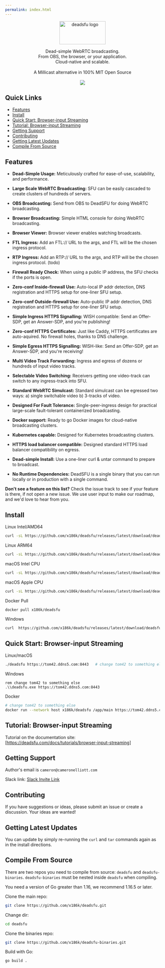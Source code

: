 ```yaml
---
permalink: index.html
---
```


 <!-- model:  https://github.com/typesense/typesense -->


<div align="center">
<img src="https://raw.githubusercontent.com/x186k/deadsfu/main/logotitle.svg" alt="deadsfu logo" width="150" height="75"/>

Dead-simple WebRTC broadcasting.  
From OBS, the browser, or your application.  
Cloud-native and scalable. 
<br><br>
A Millicast alternative in 100% MIT Open Source
<br><br>
<a href="https://join.slack.com/t/deadsfu/shared_invite/zt-sv23oa10-XFFYoJHPty8BtuCmBthH_A" rel="nofollow">
<img src="https://img.shields.io/badge/slack%20community-join-d90368" data-canonical-src="https://img.shields.io/badge/slack%20community-join-d90368" style="max-width:100%;"></a>
</div>

## Quick Links  <!-- omit in toc -->

- [Features](#features)
- [Install](#install)
- [Quick Start: Browser-input Streaming](#quick-start-browser-input-streaming)
- [Tutorial: Browser-input Streaming](#tutorial-browser-input-streaming)
- [Getting Support](#getting-support)
- [Contributing](#contributing)
- [Getting Latest Updates](#getting-latest-updates)
- [Compile From Source](#compile-from-source)

<!--
todo
- [Benchmarks](#benchmarks)
-  
-  - [Who's using this](#whos-using-this)
- - [API Documentation](#api-documentation)
- [API Clients](#api-clients)
- [Search UI Components](#search-ui-components)
-->

## Features

- **Dead-Simple Usage:** Meticulously crafted for ease-of-use, scalability, and performance.
- **Large Scale WebRTC Broadcasting:** SFU can be easily cascaded to create clusters of hundreds of servers.
- **OBS Broadcasting:** Send from OBS to DeadSFU for doing WebRTC broadcasting.
- **Browser Broadcasting:** Simple HTML console for doing WebRTC broadcasting.
- **Browser Viewer:** Browser viewer enables watching broadcasts.
- **FTL Ingress:** Add an FTL:// URL to the args, and FTL will be the chosen ingress protocol.
- **RTP Ingress:** Add an RTP:// URL to the args, and RTP will be the chosen ingress protocol. (todo)
- **Firewall Ready Check:** When using a public IP address, the SFU checks if the ports is open.
- **Zero-conf Inside-firewall Use:** Auto-local IP addr detection, DNS registration and HTTPS setup for one-liner SFU setup.
- **Zero-conf Outside-firewall Use:** Auto-public IP addr detection, DNS registration and HTTPS setup for one-liner SFU setup.
- **Simple Ingress HTTPS Signalling:** WISH compatible: Send an Offer-SDP, get an Answer-SDP, and you're publishing!
- **Zero-conf HTTPS Certificates:** Just like Caddy, HTTPS certificates are auto-aquired. No firewall holes, thanks to DNS challenge.
- **Simple Egress HTTPS Signalling:** WISH-like: Send an Offer-SDP, get an Answer-SDP, and you're receiving!
- **Multi Video Track Forwarding:** Ingress and egress of dozens or hundreds of input video tracks.
- **Selectable Video Switching:** Receivers getting one video-track can switch to any ingress-track into SFU.
- **Standard WebRTC Simulcast:** Standard simulcast can be egressed two ways: a) single switchable video b) 3-tracks of video.
- **Designed For Fault Tolerance:** Single-peer-ingress design for practical large-scale fault-tolerant containerized broadcasting.

- **Docker support:** Ready to go Docker images for cloud-native broadcasting clusters.
- **Kubernetes capable:** Designed for Kubernetes broadcasting clusters.
- **HTTPS load balancer compatible:** Designed standard HTTPS load balancer compatibility on egress.
- **Dead-simple Install:** Use a one-liner curl & untar command to prepare to broadcast.
- **No Runtime Dependencies:** DeadSFU is a single binary that you can run locally or in production with a single command.

**Don't see a feature on this list?** Check the issue track to see if your feature is there, if not open a new issue. We use user input to make our roadmap, and we'd love to hear from you.
<!--
- **⚡ Blazing Fast:** Built in C++. Meticulously architected from the ground-up for low-latency (<50ms) instant searches.
- **⚡ Kubernetes Fast:** Built in C++. Meticulously architected from the ground-up for low-latency (<50ms) instant searches.
-->

## Install

Linux Intel/AMD64
```bash
curl -sL https://github.com/x186k/deadsfu/releases/latest/download/deadsfu-linux-amd64.tar.gz | tar xvz
```
Linux ARM64
```bash
curl -sL https://github.com/x186k/deadsfu/releases/latest/download/deadsfu-linux-arm64.tar.gz | tar xvz
```
macOS Intel CPU
```bash
curl -sL https://github.com/x186k/deadsfu/releases/latest/download/deadsfu-darwin-amd64.tar.gz | tar xvz
```
macOS Apple CPU
```bash
curl -sL https://github.com/x186k/deadsfu/releases/latest/download/deadsfu-darwin-arm64.tar.gz | tar xvz
```
Docker Pull
```bash
docker pull x186k/deadsfu
```
Windows
```bash
curl  https://github.com/x186k/deadsfu/releases/latest/download/deadsfu-windows-amd64.zip -sLo tmp && tar -xvf tmp && del tmp
```

## Quick Start: Browser-input Streaming

Linux/macOS
```bash
./deadsfu https://tom42.ddns5.com:8443   # change tom42 to something else
```
Windows
```
rem change tom42 to something else
.\\deadsfu.exe https://tom42.ddns5.com:8443
```
Docker
```bash
# change tom42 to something else
docker run --network host x186k/deadsfu /app/main https://tom42.ddns5.com:8443
```

<!-- ## Quick Start: OBS Streaming -->

## Tutorial: Browser-input Streaming

Tutorial on the documentation site: [https://deadsfu.com/docs/tutorials/browser-input-streaming]

<!-- ## Tutorial: OBS-in Streaming -->

<!-- ## FAQ -->

## Getting Support

Author's email is `cameron@cameronelliott.com`

Slack link: [Slack Invite Link](https://join.slack.com/t/deadsfu/shared_invite/zt-sv23oa10-XFFYoJHPty8BtuCmBthH_A)

## Contributing

If you have suggestions or ideas, please submit an issue or create a discussion. Your ideas are wanted!

## Getting Latest Updates

You can update by simply re-running the `curl` and `tar` commands again as in the install directions.

## Compile From Source

There are two repos you need to compile from source: `deadsfu` and `deadsfu-binaries`.
`deadsfu-binaries` must be nested inside `deadsfu` when compiling.

You need a version of Go greater than 1.16, we recommend 1.16.5 or later.

Clone the main repo:
```bash
git clone https://github.com/x186k/deadsfu.git
```
Change dir:
```bash
cd deadsfu
```

Clone the binaries repo:
```bash
git clone https://github.com/x186k/deadsfu-binaries.git
```

Build with Go:
```bash
go build .
```





